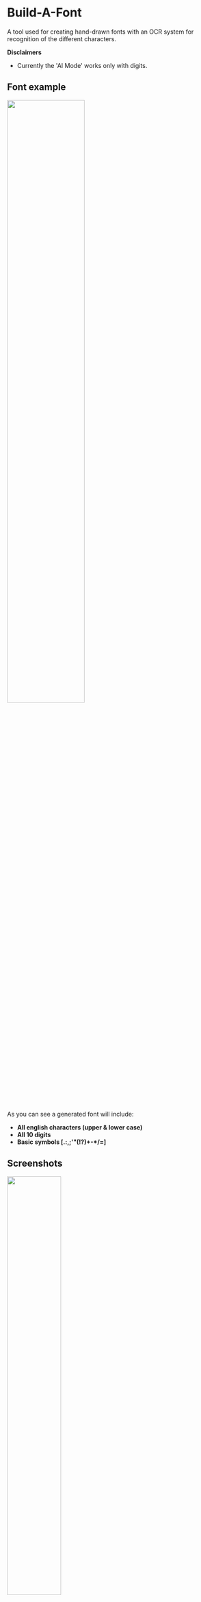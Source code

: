 # Build-A-Font
A tool used for creating hand-drawn fonts with an OCR system for recognition of the different characters.

**Disclaimers**

- Currently the 'AI Mode' works only with digits.
## Font example
<img src="https://user-images.githubusercontent.com/69503198/180598690-414e14d1-2e93-4194-bd53-bb4ebf731ce9.png" width=60%><img/>

As you can see a generated font will include:
- **All english characters (upper & lower case)**
- **All 10 digits**
- **Basic symbols [.:,;'"(!?)+-*/=]**
## Screenshots
<img src="https://user-images.githubusercontent.com/69503198/180600403-5a81e98d-1ecf-4a26-9ee4-607273c8a43a.png" width=50%><img/>

<img src="https://user-images.githubusercontent.com/69503198/180600404-175a0bda-5dd7-4e37-9c7a-2e31e369d278.png" width=50%><img/>

<img src="https://user-images.githubusercontent.com/69503198/180600406-c456e723-7f8b-4682-92a6-d76d899763b9.png" width=50%><img/>

<img src="https://user-images.githubusercontent.com/69503198/180600408-1dab80bb-26c6-42db-a505-1276b185d617.png" width=50%><img/>

<img src="https://user-images.githubusercontent.com/69503198/180600409-b6e796a8-5d64-4ada-8162-4f5d244d336f.png" width=50%><img/>
